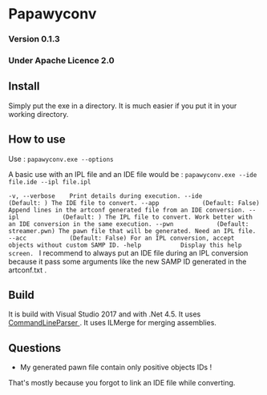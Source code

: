 
# Papawyconv
### Version 0.1.3
### Under Apache Licence 2.0

## Install

Simply put the exe in a directory. It is much easier if you put it in your working directory.

## How to use
Use : `papawyconv.exe --options`

A basic use with an IPL file and an IDE file would be :
`papawyconv.exe --ide file.ide --ipl file.ipl`

`-v, --verbose    Print details during execution.
--ide            (Default: ) The IDE file to convert.
--app            (Default: False) Append lines in the artconf generated file from an IDE conversion.
--ipl            (Default: ) The IPL file to convert. Work better with an IDE conversion in the same execution.
--pwn            (Default: streamer.pwn) The pawn file that will be generated. Need an IPL file.
--acc            (Default: False) For an IPL conversion, accept objects without custom SAMP ID.
-help           Display this help screen. `
I recommend to always put an IDE file during an IPL conversion because it pass some arguments like the new SAMP ID generated in the artconf.txt .

## Build
It is build with Visual Studio 2017 and with .Net 4.5.
It uses [CommandLineParser ](https://github.com/gsscoder/commandline).
It uses ILMerge for merging assemblies.

## Questions

- My generated pawn file contain only positive objects IDs !

That's mostly because you forgot to link an IDE file while converting.